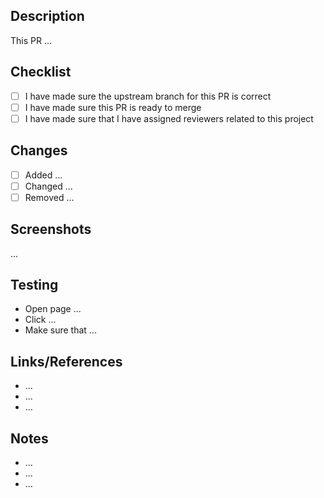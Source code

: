 <!-- markdownlint-disable MD014 MD033 MD034 MD036 MD041 -->

## Description

This PR ...

## Checklist

- [ ] I have made sure the upstream branch for this PR is correct
- [ ] I have made sure this PR is ready to merge
- [ ] I have made sure that I have assigned reviewers related to this project

## Changes

- [ ] Added ...
- [ ] Changed ...
- [ ] Removed ...

## Screenshots

...

## Testing

- Open page ...
- Click ...
- Make sure that ...

## Links/References

- ...
- ...
- ...

## Notes

- ...
- ...
- ...
